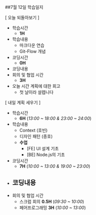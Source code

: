 ##7월 12일 학습일지

[ 오늘 되돌아보기 ]

- 학습시간
  - **1H**
- 학습내용
  - 마크다운 연습
  - Git-Flow 개념
- 코딩시간
  - **0H**
- 코딩내용
- 회의 및 협업 시간
  - **3H**
- 오늘 시간 계획에 대한 회고
  - 첫 날이라 설렙니다

[ 내일 계획 세우기 ]

- 학습시간
  - **6H** (_13:00 ~ 18:00 & 23:00 ~ 24:00_)
- 학습내용
  - Context (호빈)
  - 디자인 패턴 (종호)
  - **수업**
    - [FE] UI 설계 기초
    - [BE] Node.js의 기초
- 코딩시간
  - **7H** (_10:00 ~ 13:00 & 19:00 ~ 23:00_)
- 코딩내용
  -
- 회의 및 협업 시간
  - 스크럼 회의 **0.5H** (_09:30 ~ 10:00_)
  - 페어프로그래밍 **3H** (_10:00 ~ 13:00_)
